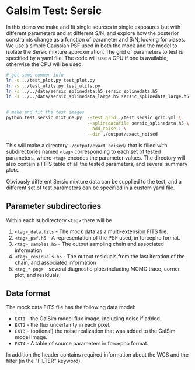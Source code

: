 # Galsim Test: Sersic

In this demo we make and fit single sources in single exposures but with
different parameters and at different S/N, and explore how the posterior
constraints change as a function of parameter and S/N, looking for biases.  We
use a simple Gaussian PSF used in both the mock and the model to isolate the
Sersic mixture approximation.  The grid of parameters to test is specified by a
yaml file.  The code will use a GPU if one is available, otherwise the CPU will
be used.

```sh
# get some common info
ln -s ../test_plot.py test_plot.py
ln -s ../test_utils.py test_utils.py
ln -s ../../data/sersic_splinedata.h5 sersic_splinedata.h5
ln -s ../../data/sersic_splinedata_large.h5 sersic_splinedata_large.h5


# make and fit the test images
python test_sersic_mixture.py  --test_grid ./test_sersic_grid.yml \
                               --splinedatafile sersic_splinedata.h5 \
                               --add_noise 1 \
                               --dir ./output/exact_noised
```

This will make a directory `./output/exact_noised/` that is filled with
subdirectories named `<tag>` corresponding to each set of tested parameters,
where `<tag>` encodes the parameter values.  The directory will also contain a
FITS table of all the tested parameters, and several summary plots.

Obviously different Sersic mixture data can be supplied to the test, and a
different set of test parameters can be specified in a custom yaml file.

## Parameter subdirectories

Within each subdirectory `<tag>` there will be

1. `<tag>_data.fits` - The mock data as a multi-extension FITS file.
2. `<tag>_psf.h5` - A representation of the PSF used, in forcepho format.
3. `<tag>_samples.h5` - The output sampling chain and associated information
4. `<tag>_residuals.h5` - The output residuals from the last iteration of the
   chain, and associated information
5. `<tag_*.png>` - several diagnostic plots including MCMC trace, corner plot,
   and residuals.

## Data format

The mock data FITS file has the following data model:

* `EXT1` - the GalSim model flux image, including noise if added.
* `EXT2` - the flux uncertainty in each pixel.
* `EXT3` - (optional) the noise realization that was added to the GalSim model image.
* `EXT4` - A table of source parameters in forcepho format.

In addition the header contains required information about the WCS and the
filter (in the "FILTER" keyword).
